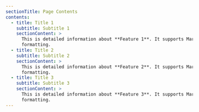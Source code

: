 ```yaml
---
sectionTitle: Page Contents
contents:
  - title: Title 1
    subtitle: Subtitle 1
    sectionContent: >
      This is detailed information about **Feature 1**. It supports Markdown for
      formatting.
  - title: Title 2
    subtitle: Subtitle 2
    sectionContent: >
      This is detailed information about **Feature 2**. It supports Markdown for
      formatting.
  - title: Title 3
    subtitle: Subtitle 3
    sectionContent: >
      This is detailed information about **Feature 3**. It supports Markdown for
      formatting.
---
```

